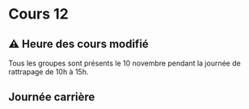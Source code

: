 # Cours 12

## ⚠️ Heure des cours modifié
Tous les groupes sont présents le 10 novembre pendant la journée de rattrapage de 10h à 15h.

## Journée carrière
